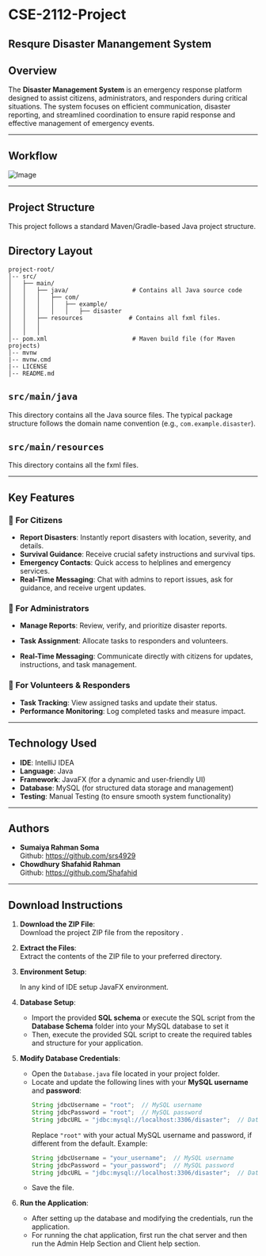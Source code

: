 ﻿# CSE-2112-Project
 
<h2>Resqure Disaster Manangement System</h2>


## Overview
The **Disaster Management System** is an  emergency response platform designed to assist citizens, administrators, and responders during critical situations. The system focuses on efficient communication,  disaster reporting, and streamlined coordination to ensure rapid response and effective management of emergency events.

---


## Workflow

![Image](https://github.com/user-attachments/assets/b69a0a97-3dc8-47d6-84e4-33a665e115c5)


---

## Project Structure 

This project follows a standard Maven/Gradle-based Java project structure.

## Directory Layout

```
project-root/
│-- src/
│   ├── main/
│   │   ├── java/                  # Contains all Java source code
│   │   │   ├── com/
│   │   │   │   ├── example/
│   │   │   │   │   ├── disaster  
│   │   ├── resources             # Contains all fxml files.
│   │   │   
│   │   │        
│-- pom.xml                        # Maven build file (for Maven projects)
│-- mvnw
|-- mvnw.cmd
|-- LICENSE                 
│-- README.md                     
```

## `src/main/java`
This directory contains all the Java source files. The typical package structure follows the domain name convention (e.g., `com.example.disaster`).

## `src/main/resources`
This directory contains all the fxml files.


---


## Key Features

### 🔹 For Citizens
- **Report Disasters**: Instantly report disasters with location, severity, and details.
- **Survival Guidance**: Receive crucial safety instructions and survival tips.
- **Emergency Contacts**: Quick access to helplines and emergency services.
- **Real-Time Messaging**: Chat with admins to report issues, ask for guidance, and receive urgent updates.
  


### 🔹 For Administrators
- **Manage Reports**: Review, verify, and prioritize disaster reports.
- **Task Assignment**: Allocate tasks to responders and volunteers.

- **Real-Time Messaging**: Communicate directly with citizens for updates, instructions, and task management.
  
  


### 🔹 For Volunteers & Responders
- **Task Tracking**: View assigned tasks and update their status.
- **Performance Monitoring**: Log completed tasks and measure impact.
  
  

---

## Technology Used

- **IDE**: IntelliJ IDEA
- **Language**: Java
-  **Framework**: JavaFX (for a dynamic and user-friendly UI)
-  **Database**: MySQL (for structured data storage and management)
-  **Testing**: Manual Testing (to ensure smooth system functionality)

---


## Authors

- **Sumaiya Rahman Soma**
  <br>
  Github: https://github.com/srs4929
  <br>
- **Chowdhury Shafahid Rahman**
  <br>
  Github: https://github.com/Shafahid
  <br>
---

## Download Instructions

1. **Download the ZIP File**:  
   Download the project ZIP file from the repository .

2. **Extract the Files**:  
   Extract the contents of the ZIP file to your preferred directory.

3. **Environment Setup**:
 
    In any kind of IDE setup JavaFX environment.   

5. **Database Setup**:  
   - Import the provided **SQL schema** or execute the SQL script from the **Database Schema** folder into your MySQL database to set it
   - Then, execute the provided SQL script to create the required tables and structure for your application.
     
6. **Modify Database Credentials**:  
   - Open the `Database.java` file located in your project folder.
   - Locate and update the following lines with your **MySQL username** and **password**:
     ```java
     String jdbcUsername = "root";  // MySQL username
     String jdbcPassword = "root";  // MySQL password
     String jdbcURL = "jdbc:mysql://localhost:3306/disaster";  // Database URL
     ```
     Replace `"root"` with your actual MySQL username and password, if different from the default.
     Example:
     ```java
     String jdbcUsername = "your_username";  // MySQL username
     String jdbcPassword = "your_password";  // MySQL password
     String jdbcURL = "jdbc:mysql://localhost:3306/disaster";  // Database URL
     ```
   - Save the file.

7. **Run the Application**:  
   - After setting up the database and modifying the credentials, run the application.
   - For running the chat application, first run the chat server and then run the Admin Help Section and Client help section.

  
